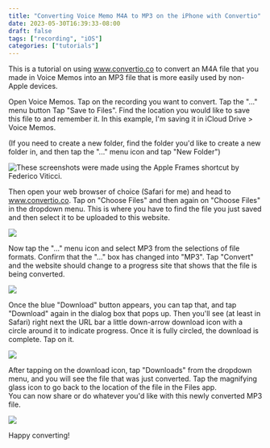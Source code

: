 ```yaml
---
title: "Converting Voice Memo M4A to MP3 on the iPhone with Convertio"
date: 2023-05-30T16:39:33-08:00
draft: false
tags: ["recording", "iOS"]
categories: ["tutorials"]
---
```


This is a tutorial on using www.convertio.co to convert an M4A file that you made in Voice Memos into an MP3 file that is more easily used by non-Apple devices.

Open Voice Memos.
Tap on the recording you want to convert.
Tap the "..." menu button
Tap "Save to Files".
Find the location you would like to save this file to and remember it.  In this example, I'm saving it in iCloud Drive > Voice Memos.

(If you need to create a new folder, find the folder you'd like to create a new folder in, and then tap the "..." menu icon and tap "New Folder")

![](/img/m4a-to-mp3-1.png#center "These screenshots were made using the Apple Frames shortcut by Federico Viticci.")


Then open your web browser of choice (Safari for me) and head to www.convertio.co.
Tap on "Choose Files" and then again on "Choose Files" in the dropdown menu.
This is where you have to find the file you just saved and then select it to be uploaded to this website.

![](/img/m4a-to-mp3-2.png)

Now tap the "..." menu icon and select MP3 from the selections of file formats.
Confirm that the "..." box has changed into "MP3".
Tap "Convert" and the website should change to a progress site that shows that the file is being converted.

![](/img/m4a-to-mp3-3.png)

Once the blue "Download" button appears, you can tap that, and tap "Download" again in the dialog box that pops up.
Then you'll see (at least in Safari) right next the URL bar a little down-arrow download icon with a circle around it to indicate progress.  Once it is fully circled, the download is complete.  Tap on it.

![](/img/m4a-to-mp3-4.png)

After tapping on the download icon, tap "Downloads" from the dropdown menu, and you will see the file that was just converted.
Tap the magnifying glass icon to go back to the location of the file in the Files app.  
You can now share or do whatever you'd like with this newly converted MP3 file.

![](/img/m4a-to-mp3-5.png)

Happy converting!